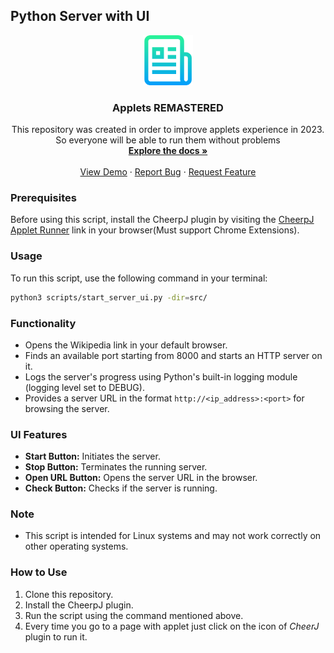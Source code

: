 ## Python Server with UI

<div align="center">
  <a href="https://github.com/project-gecko-legacy">
    <img src=".github/img/logo.png" alt="Logo" width="80" height="80">
  </a>
  <h3 align="center">Applets REMASTERED</h3>

  <p align="center">
    This repository was created in order to improve applets experience in 2023. So everyone will be able to run them without problems
    <br />
    <a href="https://github.com/geugenm/modern-lab-comp-applets/tree/master/docs"><strong>Explore the docs »</strong></a>
    <br />
    <br />
    <a href="https://www.acsu.buffalo.edu/~wie/applet/diffusion/diffusion.html">View Demo</a>
    ·
    <a href="https://github.com/geugenm/modern-lab-comp-applets/issues">Report Bug</a>
    ·
    <a href="https://github.com/geugenm/modern-lab-comp-applets/issues">Request Feature</a>
  </p>
</div>


### Prerequisites
Before using this script, install the CheerpJ plugin by visiting the [CheerpJ Applet Runner](https://chromewebstore.google.com/detail/cheerpj-applet-runner/bbmolahhldcbngedljfadjlognfaaein) link in your browser(Must support Chrome Extensions).

### Usage
To run this script, use the following command in your terminal:

```bash
python3 scripts/start_server_ui.py -dir=src/
```


### Functionality
- Opens the Wikipedia link in your default browser.
- Finds an available port starting from 8000 and starts an HTTP server on it.
- Logs the server's progress using Python's built-in logging module (logging level set to DEBUG).
- Provides a server URL in the format `http://<ip_address>:<port>` for browsing the server.

### UI Features
- **Start Button:** Initiates the server.
- **Stop Button:** Terminates the running server.
- **Open URL Button:** Opens the server URL in the browser.
- **Check Button:** Checks if the server is running.

### Note
- This script is intended for Linux systems and may not work correctly on other operating systems.

### How to Use
1. Clone this repository.
2. Install the CheerpJ plugin.
3. Run the script using the command mentioned above.
4. Every time you go to a page with applet just click on the icon of *CheerJ* plugin to run it.
